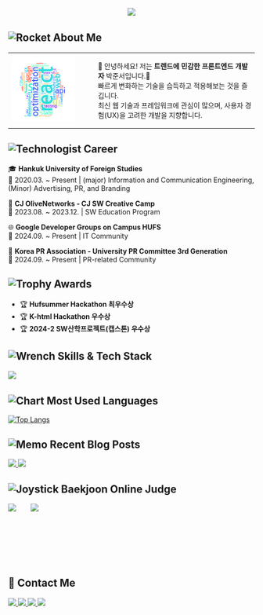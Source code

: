 <p align="center">
  <a href="https://git.io/typing-svg">
    <img src="https://readme-typing-svg.herokuapp.com?font=Press+Start+2P&size=18&pause=1000&color=262627&center=true&vCenter=true&width=800&height=50&lines=Creative+Frontend+Developer;Passionate+About+UX%2FUI;Loves+React+and+Animation;Welcome+to+My+GitHub!" width="800px"/>
  </a>
</p>

## <img src="https://raw.githubusercontent.com/Tarikul-Islam-Anik/Animated-Fluent-Emojis/master/Emojis/Travel%20and%20places/Rocket.png" alt="Rocket" width="20" height="20" /> About Me

<table>
  <tr>
    <td width="35%">
      <img src="https://github.com/Debuging-JunSeoPark/Debuging-JunSeoPark/blob/fd61c329146eda272094a36b9ed3e3ef45a1ec1a/assets/word-art%20(2).png" width="80%" />
    </td>
    <td width="65%">
      <p>
        👋 안녕하세요! 저는 <strong>트렌드에 민감한 프론트엔드 개발자</strong> 박준서입니다.👋<br>
        빠르게 변화하는 기술을 습득하고 적용해보는 것을 즐깁니다.<br>
        최신 웹 기술과 프레임워크에 관심이 많으며, 사용자 경험(UX)을 고려한 개발을 지향합니다.
      </p>
    </td>
  </tr>
</table>

## <img src="https://raw.githubusercontent.com/Tarikul-Islam-Anik/Animated-Fluent-Emojis/master/Emojis/People/Technologist.png" alt="Technologist" width="20" height="20" /> Career

🎓 **Hankuk University of Foreign Studies**  
📌 2020.03. ~ Present | (major) Information and Communication Engineering, (Minor) Advertising, PR, and Branding  

🚀 **CJ OliveNetworks - CJ SW Creative Camp**  
📌 2023.08. ~ 2023.12. | SW Education Program

🌐 **Google Developer Groups on Campus HUFS**  
📌 2024.09. ~ Present | IT Community

📢 **Korea PR Association - University PR Committee 3rd Generation**  
📌 2024.09. ~ Present | PR-related Community

## <img src="https://raw.githubusercontent.com/Tarikul-Islam-Anik/Animated-Fluent-Emojis/master/Emojis/Activities/Trophy.png" alt="Trophy" width="20" height="20" /> Awards

- 🏆 **Hufsummer Hackathon 최우수상**
- 🏆 **K-html Hackathon 우수상**
- 🏆 **2024-2 SW산학프로젝트(캡스톤) 우수상**

## <img src="https://raw.githubusercontent.com/Tarikul-Islam-Anik/Animated-Fluent-Emojis/master/Emojis/Objects/Wrench.png" alt="Wrench" width="20" height="20" /> Skills & Tech Stack

<p align="left">
  <img src="https://skillicons.dev/icons?i=js,ts,react,vue,nodejs&theme=dark" />
</p>

## <img src="https://raw.githubusercontent.com/Tarikul-Islam-Anik/Animated-Fluent-Emojis/master/Emojis/Objects/Bar%20Chart.png" alt="Chart" width="20" height="20" /> Most Used Languages

[![Top Langs](https://github-readme-stats.vercel.app/api/top-langs/?username=Debuging-JunSeoPark&layout=compact&theme=radical)](https://github.com/anuraghazra/github-readme-stats)

## <img src="https://raw.githubusercontent.com/Tarikul-Islam-Anik/Animated-Fluent-Emojis/master/Emojis/Objects/Memo.png" alt="Memo" width="25" height="25" /> Recent Blog Posts

<p align="left">
  <a href="https://juncci.tistory.com/">
    <img src="https://github-readme-tistory-card.vercel.app/api/badge?name=Juncci's%20Blog&theme=kakao" height="28" />
  </a>
  <a href="https://blog.naver.com/qkrrjatk12">
    <img src="https://img.shields.io/badge/Naver%20Blog-03C75A?style=flat&logo=Naver&logoColor=white" height="28" />
  </a>
</p>

## <img src="https://raw.githubusercontent.com/Tarikul-Islam-Anik/Animated-Fluent-Emojis/master/Emojis/Activities/Joystick.png" alt="Joystick" width="20" height="20" /> Baekjoon Online Judge

<p align="left" style="display: flex; gap: 30px;">
  <img src="http://mazassumnida.wtf/api/v2/generate_badge?boj=pjseo1313" height="120"/>
  <img src="https://mazandi.herokuapp.com/api?handle=pjseo1313&theme=dark" height="120"/>
</p>

## 📩 Contact Me

<a href="mailto:pjseo1313@gmail.com">
  <img src="https://img.shields.io/badge/Gmail-D14836?style=for-the-badge&logo=Gmail&logoColor=white"/>
</a>
<a href="https://juncci.tistory.com/">
  <img src="https://img.shields.io/badge/Tistory-000000?style=for-the-badge&logo=Google%20Blogger&logoColor=white"/>
</a>
<a href="https://blog.naver.com/qkrrjatk12">
  <img src="https://img.shields.io/badge/Naver%20Blog-03C75A?style=for-the-badge&logo=Naver&logoColor=white"/>
</a>
<a href="https://www.linkedin.com/in/junseo-park/">
  <img src="https://img.shields.io/badge/LinkedIn-0077B5?style=for-the-badge&logo=LinkedIn&logoColor=white"/>
</a>
